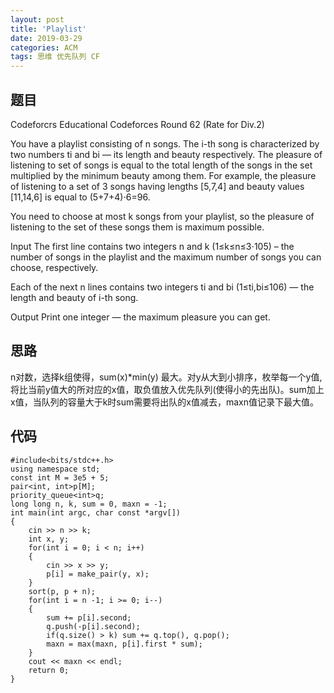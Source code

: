 ```yaml
---
layout: post
title: 'Playlist'
date: 2019-03-29
categories: ACM
tags: 思维 优先队列 CF
---
```

## 题目
Codeforcrs Educational Codeforces Round 62 (Rate for Div.2)


You have a playlist consisting of n songs. The i-th song is characterized by two numbers ti and bi — its length and beauty respectively. The pleasure of listening to set of songs is equal to the total length of the songs in the set multiplied by the minimum beauty among them. For example, the pleasure of listening to a set of 3 songs having lengths [5,7,4] and beauty values [11,14,6] is equal to (5+7+4)⋅6=96.

You need to choose at most k songs from your playlist, so the pleasure of listening to the set of these songs them is maximum possible.

Input
The first line contains two integers n and k (1≤k≤n≤3⋅105) – the number of songs in the playlist and the maximum number of songs you can choose, respectively.

Each of the next n lines contains two integers ti and bi (1≤ti,bi≤106) — the length and beauty of i-th song.

Output
Print one integer — the maximum pleasure you can get.
## 思路
n对数，选择k组使得，sum(x)*min(y) 最大。对y从大到小排序，枚举每一个y值,将比当前y值大的所对应的x值，取负值放入优先队列(使得小的先出队)。sum加上x值，当队列的容量大于k时sum需要将出队的x值减去，maxn值记录下最大值。
## 代码
```clike
#include<bits/stdc++.h>
using namespace std;
const int M = 3e5 + 5;
pair<int, int>p[M];
priority_queue<int>q;
long long n, k, sum = 0, maxn = -1;
int main(int argc, char const *argv[])
{
    cin >> n >> k;
    int x, y;
    for(int i = 0; i < n; i++)
    {
        cin >> x >> y;
        p[i] = make_pair(y, x);
    }
    sort(p, p + n);
    for(int i = n -1; i >= 0; i--)
    {
        sum += p[i].second;
        q.push(-p[i].second);
        if(q.size() > k) sum += q.top(), q.pop();
        maxn = max(maxn, p[i].first * sum);
    }
    cout << maxn << endl;
    return 0;
}
```